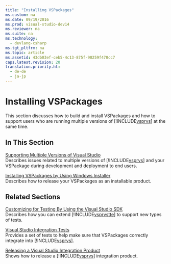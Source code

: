 ```yaml
---
title: "Installing VSPackages"
ms.custom: na
ms.date: 09/19/2016
ms.prod: visual-studio-dev14
ms.reviewer: na
ms.suite: na
ms.technology: 
  - devlang-csharp
ms.tgt_pltfrm: na
ms.topic: article
ms.assetid: 43db03ef-ceb5-4c13-875f-90259f470cc7
caps.latest.revision: 20
translation.priority.ht: 
  - de-de
  - ja-jp
---
```

# Installing VSPackages
This section discusses how to build and install VSPackages and how to support users who are running multiple versions of [!INCLUDE[vsprvs](../vs140/includes/vsprvs_md.md)] at the same time.  
  
## In This Section  
 [Supporting Multiple Versions of Visual Studio](../vs140/Supporting-Multiple-Versions-of-Visual-Studio.md)  
 Describes issues related to multiple versions of [!INCLUDE[vsprvs](../vs140/includes/vsprvs_md.md)] and your VSPackage during development and deployment to end users.  
  
 [Installing VSPackages by Using Windows Installer](../vs140/Installing-VSPackages-With-Windows-Installer.md)  
 Describes how to release your VSPackages as an installable product.  
  
## Related Sections  
 [Customizing for Testing By Using the Visual Studio SDK](assetId:///9cf7a840-dd66-4b00-90f7-e00e40370a69)  
 Describes how you can extend [!INCLUDE[vsprvstte](../vs140/includes/vsprvstte_md.md)] to support new types of tests.  
  
 [Visual Studio Integration Tests](assetId:///8d741735-7d93-46c2-ab93-01da7a0e016d)  
 Provides a set of tests to help make sure that VSPackages correctly integrate into [!INCLUDE[vsprvs](../vs140/includes/vsprvs_md.md)].  
  
 [Releasing a Visual Studio Integration Product](../vs140/Releasing-a-Visual-Studio-Integration-Product.md)  
 Shows how to release a [!INCLUDE[vsprvs](../vs140/includes/vsprvs_md.md)] integration product.